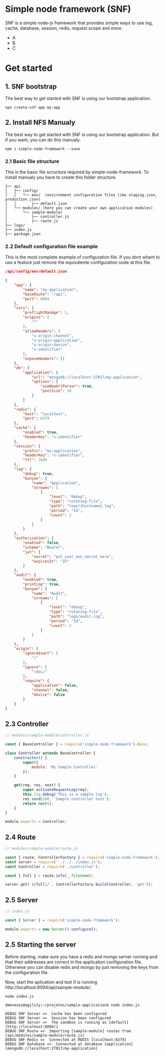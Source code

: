 # Simple node framework (SNF)

SNF is a simple node-js framework that provides simple ways to use log, cache, database, session, redis, request scope and more.

- A
- B
- C

# Get started

## 1. SNF bootstrap

The best way to get started with SNF is using our bootstrap application.

`npx create-snf-app my-app`

## 2. Install NFS Manualy

The best way to get started with SNF is using our bootstrap application. But if you want, you can do this manualy.

`npm i simple-node-framework --save`

### 2.1 Basic file structure

This is the basic file scructure required by simple-node-framework. To install manualy you have to create this folder structure.

```shell
├── api
│   ├── config/
│   │   └── env/  (environment configuration files like staging.json, production.json)
│   │       ├── default.json
│   └── modules/ (here you can create your own application modules)
│       └── sample-module/
│           ├── controller.js
│           ├── route.js
├── logs/
├── index.js
├── package.json
```

### 2.2 Default configuration file example

This is the most complete example of configuration file. If you dont whant to use a feature just remove the equivalente configuration node at this file.

```json
/api/config/env/default.json

{
    "app": {
        "name": "my-application",
        "baseRoute": "/api",
        "port": 8094
    },
    "cors": {
        "preflightMaxAge": 5,
        "origins": [
            "*"
        ],
        "allowHeaders": [
            "x-origin-channel",
            "x-origin-application",
            "x-origin-device",
            "x-identifier"
        ],
        "exposeHeaders": []
    },
    "db": {
        "application": {
            "url": "mongodb://localhost:27017/my-application",
            "options": {
                "useNewUrlParser": true,
                "poolSize": 10
            }
        }
    },
    "redis": {
        "host": "localhost",
        "port": 6379
    },
    "cache": {
        "enabled": true,
        "headerKey": "x-identifier"
    },
    "session": {
        "prefix": "my-application",
        "headerKey": "x-identifier",
        "ttl": 3600
    },
    "log": {
        "debug": true,
        "bunyan": {
            "name": "Application",
            "streams": [
                {
                    "level": "debug",
                    "type": "rotating-file",
                    "path": "logs/{hostname}.log",
                    "period": "1d",
                    "count": 2
                }
            ]
        }
    },
    "authorization": {
        "enabled": false,
        "scheme": "Bearer",
        "jwt": {
            "secret": "put_your_own_secret_here",
            "expiresIn": "1h"
        }
    },
    "audit": {
        "enabled": true,
        "printLog": true,
        "bunyan": {
            "name": "Audit",
            "streams": [
                {
                    "level": "debug",
                    "type": "rotating-file",
                    "path": "logs/audit.log",
                    "period": "1d",
                    "count": 2
                }
            ]
        }
    },
    "origin": {
        "ignoreExact": [
            "/"
        ],
        "ignore": [
            "/doc/"
        ],
        "require": {
            "application": false,
            "channel": false,
            "device": false
        }
    }
}
```

## 2.3 Controller

```javascript
// modules/sample-module/controller.js

const { BaseController } = require('simple-node-framework').Base;

class Controller extends BaseController {
    constructor() {
        super({
            module: 'My Sample Controller'
        });
    }

    get(req, res, next) {
        super.activateRequestLog(req);
        this.log.debug('This is a sample log');
        res.send(200, 'Sample controller test');
        return next();
    }
}

module.exports = Controller;
```

## 2.4 Route

```javascript
// modules/sample-module/route.js

const { route, ControllerFactory } = require('simple-node-framework');
const server = require('../../../index.js');
const Controller = require('./controller');

const { full } = route.info(__filename);

server.get(`${full}/`, ControllerFactory.build(Controller, 'get'));
```

## 2.5 Server

```javascript
// index.js

const { Server } = require('simple-node-framework');

module.exports = new Server().configure();
```
## 2.5 Starting the server

Before starting, make sure you have a redis and mongo server running and that their addresses are correct in the application configuration file. Otherwise you can disable redis and mongo by just removing the keys from the configuration file.

Now, start the aplication and test if is running http://localhost:8094/api/sample-module/.

`node index.js`

```shell
dmenezes@agility:~/projetos/sample-application$ node index.js

DEBUG SNF Server =>  Cache has been configured
DEBUG SNF Server =>  Session has been configured
DEBUG SNF Server =>  The sandbox is running as [default] [http://localhost:8094/]
DEBUG SNF Route =>  Importing [sample-module] routes from [api/modules/sample-module/route.js]
DEBUG SNF Redis =>  Connected at REDIS [localhost:6379]
DEBUG SNF Database =>  Connected at database [application] [mongodb://localhost:27017/my-application]
```
